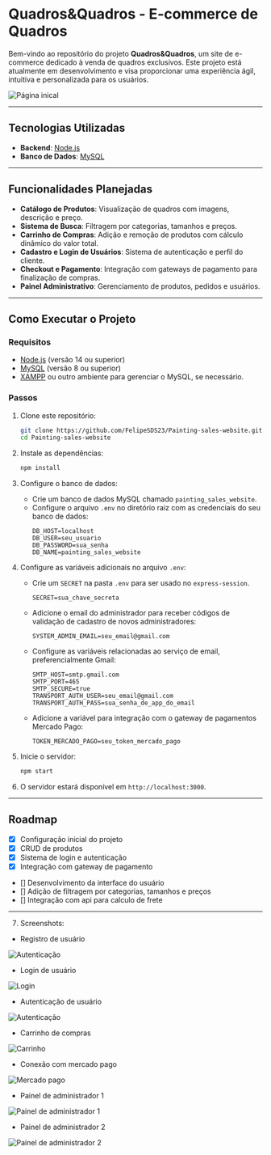# Quadros&Quadros - E-commerce de Quadros

Bem-vindo ao repositório do projeto **Quadros&Quadros**, um site de e-commerce dedicado à venda de quadros exclusivos. Este projeto está atualmente em desenvolvimento e visa proporcionar uma experiência ágil, intuitiva e personalizada para os usuários.

<img src="./screenshots/dashboard.png" alt="Página inical">

---

## Tecnologias Utilizadas

- **Backend**: [Node.js](https://nodejs.org/)
- **Banco de Dados**: [MySQL](https://www.mysql.com/)

---

## Funcionalidades Planejadas

- **Catálogo de Produtos**: Visualização de quadros com imagens, descrição e preço.
- **Sistema de Busca**: Filtragem por categorias, tamanhos e preços.
- **Carrinho de Compras**: Adição e remoção de produtos com cálculo dinâmico do valor total.
- **Cadastro e Login de Usuários**: Sistema de autenticação e perfil do cliente.
- **Checkout e Pagamento**: Integração com gateways de pagamento para finalização de compras.
- **Painel Administrativo**: Gerenciamento de produtos, pedidos e usuários.

---

## Como Executar o Projeto

### Requisitos

- [Node.js](https://nodejs.org/) (versão 14 ou superior)
- [MySQL](https://www.mysql.com/) (versão 8 ou superior)
- [XAMPP](https://www.apachefriends.org/) ou outro ambiente para gerenciar o MySQL, se necessário.

### Passos

1. Clone este repositório:
   ```bash
   git clone https://github.com/FelipeSDS23/Painting-sales-website.git
   cd Painting-sales-website
   ```

2. Instale as dependências:
   ```bash
   npm install
   ```

3. Configure o banco de dados:
   - Crie um banco de dados MySQL chamado `painting_sales_website`.
   - Configure o arquivo `.env` no diretório raiz com as credenciais do seu banco de dados:
     ```env
     DB_HOST=localhost
     DB_USER=seu_usuario
     DB_PASSWORD=sua_senha
     DB_NAME=painting_sales_website
     ```

4. Configure as variáveis adicionais no arquivo `.env`:
   - Crie um `SECRET` na pasta `.env` para ser usado no `express-session`.
     ```env
     SECRET=sua_chave_secreta
     ```
   - Adicione o email do administrador para receber códigos de validação de cadastro de novos administradores:
     ```env
     SYSTEM_ADMIN_EMAIL=seu_email@gmail.com
     ```
   - Configure as variáveis relacionadas ao serviço de email, preferencialmente Gmail:
     ```env
     SMTP_HOST=smtp.gmail.com
     SMTP_PORT=465
     SMTP_SECURE=true
     TRANSPORT_AUTH_USER=seu_email@gmail.com
     TRANSPORT_AUTH_PASS=sua_senha_de_app_do_email
     ```
   - Adicione a variável para integração com o gateway de pagamentos Mercado Pago:
     ```env
     TOKEN_MERCADO_PAGO=seu_token_mercado_pago
     `````

5. Inicie o servidor:
   ```bash
   npm start
   ```

6. O servidor estará disponível em `http://localhost:3000`.

---

## Roadmap

- [x] Configuração inicial do projeto
- [x] CRUD de produtos
- [x] Sistema de login e autenticação
- [x] Integração com gateway de pagamento
- [] Desenvolvimento da interface do usuário
- [] Adição de filtragem por categorias, tamanhos e preços
- [] Integração com api para calculo de frete

---

7. Screenshots:

* Registro de usuário
<img src="./screenshots/register.png" alt="Autenticação">

* Login de usuário
<img src="./screenshots/login.png" alt="Login">

* Autenticação de usuário
<img src="./screenshots/auth.png" alt="Autenticação">

* Carrinho de compras
<img src="./screenshots/cart.png" alt="Carrinho">

* Conexão com mercado pago
<img src="./screenshots/checkout.png" alt="Mercado pago">

* Painel de administrador 1
<img src="./screenshots/adm-dashboard.png" alt="Painel de administrador 1">

* Painel de administrador 2
<img src="./screenshots/adm-dashboard-2.png" alt="Painel de administrador 2">